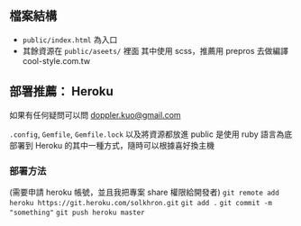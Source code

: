 ## 檔案結構
- `public/index.html` 為入口
- 其餘資源在 `public/aseets/` 裡面
其中使用 scss，推薦用 prepros 去做編譯
cool-style.com.tw

## 部署推薦： Heroku
如果有任何疑問可以問 doppler.kuo@gmail.com

`.config`, `Gemfile`, `Gemfile.lock` 以及將資源都放進 public 是使用 ruby 語言為底部署到 Heroku 的其中一種方式，隨時可以根據喜好換主機

### 部署方法
(需要申請 heroku 帳號，並且我把專案 share 權限給開發者)
`git remote add heroku https://git.heroku.com/solkhron.git`
`git add .`
`git commit -m "something"`
`git push heroku master`